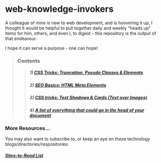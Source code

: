 # web-knowledge-invokers
A colleague of mine is new to web development, and is hoovering it up, I thought it would be helpful to pull together daily and weekly "heads up" items for him, others, and even I, to digest - this repository is the output of that endeavour.

I hope it can serve a purpose - one can hope!


>### Contents
>>##### 1) [CSS Tricks: Truncation, Pseudo Classes & Elements](./episodes/1.md)
>>##### 2) [SEO Basics: HTML Meta Elements](./episodes/2.md)
>>##### 3) [CSS tricks: Text Shadows & Cards (Text over Images)](./episodes/3.md)
>>##### 4) [A list of everything that could go in the head of your document](./episodes/4.md)

### More Resources...
You may also want to subscribe to, or keep an eye on these technology blogs/directories/respositories:
##### [Sites-to-Read List](./resources/sites-to-read.md)

